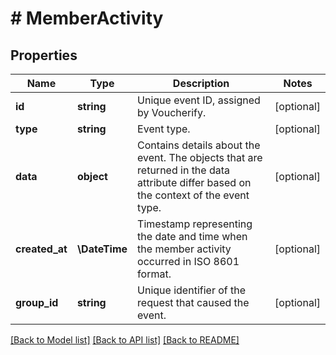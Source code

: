 # # MemberActivity

## Properties

Name | Type | Description | Notes
------------ | ------------- | ------------- | -------------
**id** | **string** | Unique event ID, assigned by Voucherify. | [optional]
**type** | **string** | Event type. | [optional]
**data** | **object** | Contains details about the event. The objects that are returned in the data attribute differ based on the context of the event type. | [optional]
**created_at** | **\DateTime** | Timestamp representing the date and time when the member activity occurred in ISO 8601 format. | [optional]
**group_id** | **string** | Unique identifier of the request that caused the event. | [optional]

[[Back to Model list]](../../README.md#models) [[Back to API list]](../../README.md#endpoints) [[Back to README]](../../README.md)
